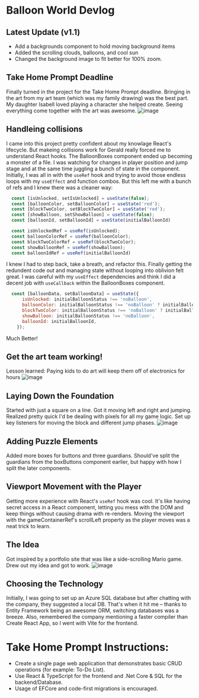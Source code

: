 # Balloon World Devlog

## Latest Update (v1.1)
- Add a backgrounds component to hold moving background items
- Added the scrolling clouds, balloons, and cool sun
- Changed the background image to fit better for 100% zoom.

## Take Home Prompt Deadline
Finally turned in the project for the Take Home Prompt deadline. Bringing in the art from my art team (which was my family drawing) was the best part. My daughter Isabell loved playing a character she helped create. Seeing everything come together with the art was awesome.
![image](https://github.com/JerryMcDonald/BalloonWorld/assets/35512632/38649ce5-2c0c-47e3-8a2c-4410851d814b)

## Handleing collisions
I came into this project pretty confident about my knowlage React's lifecycle. But makeing collisions work for Gerald really forced me to understand React hooks. The BalloonBoxes component ended up becoming a monster of a file. I was watching for changes in player position and jump stage and at the same time juggling a bunch of state in the component. Initially, I was all in with the `useRef` hook and trying to avoid those endless loops with my `useEffect` and function combos.  But this left me with a bunch of refs and I knew there was a cleaner way:
```javascript
  const [isUnlocked, setIsUnlocked] = useState(false);
  const [balloonColor, setBalloonColor] = useState('red');
  const [blockTwoColor, setBlockTwoColor] = useState('red');
  const [showBalloon, setShowBalloon] = useState(false);
  const [balloonId, setBalloonId] = useState(initialBalloonId)

  const isUnlockedRef = useRef(isUnlocked);
  const balloonColorRef = useRef(balloonColor);
  const blockTwoColorRef = useRef(blockTwoColor);
  const showBalloonRef = useRef(showBalloon);
  const balloonIdRef = useRef(initialBalloonId)
```

I knew I had to step back, take a breath, and refactor this. Finally getting the redundent code out and managing state without looping into oblivion felt great. I was careful with my `useEffect` dependencies and think I did a decent job with `useCallback` within the BalloonBoxes component.
```javascript
  const [balloonData, setBalloonData] = useState({
      isUnlocked: initialBalloonStatus !== 'noBalloon',
      balloonColor: initialBalloonStatus !== 'noBalloon' ? initialBalloonStatus : 'red',
      blockTwoColor: initialBalloonStatus !== 'noBalloon' ? initialBalloonStatus : 'red',
      showBalloon: initialBalloonStatus !== 'noBalloon',
      balloonId: initialBalloonId,
    });
```
Much Better! 

## Get the art team working!
Lesson learned: Paying kids to do art will keep them off of electronics for hours
![image](https://github.com/JerryMcDonald/BalloonWorld/assets/35512632/4c6a47d0-98dc-4082-8c78-6809f0569c83)

## Laying Down the Foundation 
Started with just a square on a line. Got it moving left and right and jumping. Realized pretty quick I'd be dealing with pixels for all my game logic. Set up key listeners for moving the block and different jump phases.
![image](https://github.com/JerryMcDonald/BalloonWorld/assets/35512632/15980ee3-ea6a-449f-8b94-92a5a011bcce)

## Adding Puzzle Elements 
Added more boxes for buttons and three guardians. Should've split the guardians from the boxButtons component earlier, but happy with how I split the later components.

## Viewport Movement with the Player 
Getting more experience with React's `useRef` hook was cool. It's like having secret access in a React component, letting you mess with the DOM and keep things without causing drama with re-renders. Moving the viewport with the gameContainerRef's scrollLeft property as the player moves was a neat trick to learn.

## The Idea
Got inspired by a portfolio site that was like a side-scrolling Mario game. Drew out my idea and got to work.
![image](https://github.com/JerryMcDonald/BalloonWorld/assets/35512632/a6b9a76c-93c4-4d19-b92e-7516d741f7d5)

## Choosing the Technology 
Initially, I was going to set up an Azure SQL database but after chatting with the company, they suggested a local DB. That's when it hit me – thanks to Entity Framework being an awesome ORM, switching databases was a breeze. Also, remembered the company mentioning a faster compiler than Create React App, so I went with Vite for the frontend.

# Take Home Prompt Instructions:
- Create a single page web application that demonstrates basic CRUD operations (for example: To-Do List).
- Use React & TypeScript for the frontend and .Net Core & SQL for the backend/Database.
- Usage of EFCore and code-first migrations is encouraged.
